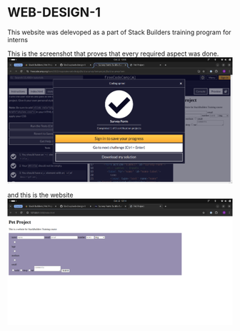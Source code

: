 # WEB-DESIGN-1

This website was delevoped as a part of Stack Builders training program for interns

This is the screenshot that proves that every required aspect was done.
![alt text](images/test-passed.png)

and this is the website
![alt text](images/pet-website.png)
